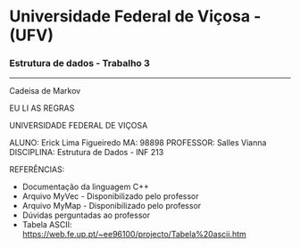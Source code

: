 # Universidade Federal de Viçosa - (UFV)
### Estrutura de dados - Trabalho 3
---
Cadeisa de Markov

EU LI AS REGRAS

UNIVERSIDADE FEDERAL DE VIÇOSA

ALUNO: Erick Lima Figueiredo    MA: 98898
PROFESSOR: Salles Vianna        DISCIPLINA: Estrutura de Dados - INF 213

REFERÊNCIAS: 

* Documentação da linguagem C++
* Arquivo MyVec - Disponibilizado pelo professor
* Arquivo MyMap - Disponibilizado pelo professor
* Dúvidas perguntadas ao professor
* Tabela ASCII: https://web.fe.up.pt/~ee96100/projecto/Tabela%20ascii.htm
